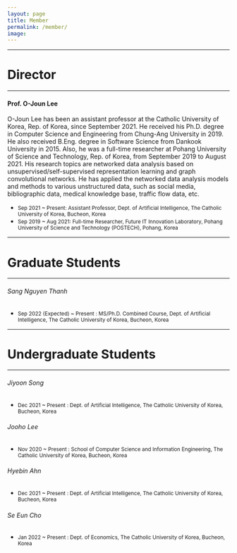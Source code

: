 ```yaml
---
layout: page
title: Member
permalink: /member/
image: 
---
```



***
# Director

***

#### Prof. O-Joun Lee

O-Joun Lee has been an assistant professor at the Catholic University of Korea, Rep. of Korea, since September 2021. He received his Ph.D. degree in Computer Science and Engineering from Chung-Ang University in 2019. He also received B.Eng. degree in Software Science from Dankook University in 2015. Also, he was a full-time researcher at Pohang University of Science and Technology, Rep. of Korea, from September 2019 to August 2021. His research topics are networked data analysis based on unsupervised/self-supervised representation learning and graph convolutional networks. He has applied the networked data analysis models and methods to various unstructured data, such as social media, bibliographic data, medical knowledge base, traffic flow data, etc.

* <small>Sep 2021 ~ Present: Assistant Professor, Dept. of Artificial Intelligence, The Catholic University of Korea, Bucheon, Korea</small>
* <small>Sep 2019 ~ Aug 2021: Full-time Researcher, Future IT Innovation Laboratory, Pohang University of Science and Technology (POSTECH), Pohang, Korea</small>

***
# Graduate Students

***

###### Sang Nguyen Thanh
* <small>Sep 2022 (Expected) ~ Present : MS/Ph.D. Combined Course, Dept. of Artificial Intelligence, The Catholic University of Korea, Bucheon, Korea</small>

***
# Undergraduate Students

***

###### Jiyoon Song
* <small>Dec 2021 ~ Present : Dept. of Artificial Intelligence, The Catholic University of Korea, Bucheon, Korea</small>

###### Jooho Lee
* <small>Nov 2020 ~ Present : School of Computer Science and Information Engineering, The Catholic University of Korea, Bucheon, Korea</small>

###### Hyebin Ahn
* <small>Dec 2021 ~ Present : Dept. of Artificial Intelligence, The Catholic University of Korea, Bucheon, Korea</small>

###### Se Eun Cho
* <small>Jan 2022 ~ Present : Dept. of Economics, The Catholic University of Korea, Bucheon, Korea</small>



